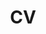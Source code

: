 ---
layout: cv
permalink: /cv/
description: A recent copy of my CV can be downloaded by clicking on the PDF icon to the right. 
title: CV
nav: true
nav_order: 7
cv_pdf: cv_foreman.pdf
---